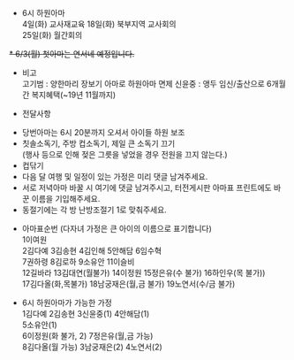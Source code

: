 * 6시 하원아마  
4일(화) 교사재교육 
18일(화) 북부지역 교사회의  
25일(화) 월간회의

~~* 6/3(월) 첫아마는 연서네 예정입니다.~~

* 비고  
고기범 : 양한마리 장보기 아마로 하원아마 면제
신윤중 : 앵두 임신/출산으로 6개월간 복지혜택(~19년 11월까지)

* 전달사항  
- 당번아마는 6시 20분까지 오셔서 아이들 하원 보조  
- 칫솔소독기, 주방 컵소독기, 제일 큰 소독기 끄기  
(행사 등으로 인해 젖은 그릇을 넣었을 경우 전원을 끄지 않는다.)  
- 컵닦기  
- 다음 달 여행 및 일정이 있는 가정은 미리 댓글 남겨주세요.  
- 서로 저녁아마 바꿀 시 여기에 댓글 남겨주시고, 터전게시판 아마표 프린트에도 바꾼 이름을 기입해주세요.  
- 동절기에는 각 방 난방조절기 1로 맞춰주세요.

* 아마표순번 (다자녀 가정은 큰 아이의 이름으로 표기합니다)  
1이여원  
2김다예 3김송현 4김인해 5안해담 6임수혁  
7권하령 8김로하 9소유안 11이슬비  
12길바라 13김대연(월불가) 14이정원 15정은유(수 불가) 16하인우(목 불가))  
17김다올(화,목불가) 18남궁재은(월,금 불가) 19노연서(수/금 불가)

  

* 6시 하원아마가 가능한 가정  
1김다예 2김송현 3신윤중(1) 4안해담(1)  
5소유안(1)  
6이정원(화 불가, 2) 7정은유(월,금 가능)  
8김다올(월 가능) 3남궁재은(2) 4노연서(2)
<!--stackedit_data:
eyJoaXN0b3J5IjpbNzg0NDQ1OTE3XX0=
-->